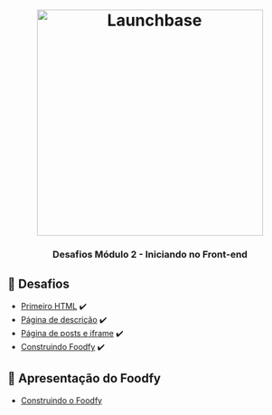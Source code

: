 <h1 align="center">
    <img alt="Launchbase" src="https://storage.googleapis.com/golden-wind/bootcamp-launchbase/logo.png" width="400px" />
</h1>

<h3 align="center">
  Desafios Módulo 2 - Iniciando no Front-end
</h3>

## :rocket: Desafios

- [Primeiro HTML](https://github.com/rocketseat-education/bootcamp-launchbase-desafios-02/blob/master/desafios/02-1-primeiro-html.md) :heavy_check_mark:
- [Página de descrição](https://github.com/rocketseat-education/bootcamp-launchbase-desafios-02/blob/master/desafios/02-2-pagina-descricao.md) :heavy_check_mark:
- [Página de posts e iframe](https://github.com/rocketseat-education/bootcamp-launchbase-desafios-02/blob/master/desafios/02-3-pagina-cursos-e-iframe.md) :heavy_check_mark:
- [Construindo Foodfy](https://github.com/rocketseat-education/bootcamp-launchbase-desafios-02/blob/master/desafios/02-foodfy.md) :heavy_check_mark:


## :movie_camera: Apresentação do Foodfy

- [Construindo o Foodfy](https://youtu.be/ERFJbY0j_fE)
